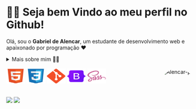 # 👋🏼 Seja bem Vindo ao meu perfil no Github!

 Olá, sou o **Gabriel de Alencar**, um estudante de desenvolvimento web e apaixonado por programação ❤ 
<br>

<details>
  <summary>Mais sobre mim 🧑🏻</summary>
  
- 🚀 Me identifiquei muito com a programação porque gosto de me sentir <br> desafiado
  a aprender cada vez mais
  
- 👨🏻‍💻 Faço curso técnico de desenvolvimento de sistemas em uma das etecs de sp
  
- 💻 Minha paixão é estudar e aprender novos conceitos e tecnologias
  
- 🗓 Estudo programação a 4 meses

</details>

<div style="display: inline_block"><br>
  <img align="center" alt="Alencar-HTML" height="40" width="50" src="https://raw.githubusercontent.com/devicons/devicon/master/icons/html5/html5-original.svg">
  <img align="center" alt="Alencar-CSS" height="40" width="50" src="https://raw.githubusercontent.com/devicons/devicon/master/icons/css3/css3-original.svg">
  <img align="center" alt="Alencar-HTML" height="40" width="50" src="https://raw.githubusercontent.com/devicons/devicon/master/icons/git/git-original.svg">
  <img align="center" alt="Alencar-HTML" height="40" width="50" src="https://raw.githubusercontent.com/devicons/devicon/master/icons/bootstrap/bootstrap-original.svg">
  <img align="center" alt="Alencar-HTML" height="40" width="50" src="https://raw.githubusercontent.com/devicons/devicon/master/icons/sass/sass-original.svg">
   <img align="right" alt="Alencar-pic" height="450" style="border-radius:50px;" src="https://user-images.githubusercontent.com/127636935/236653090-5e97ee34-9ebf-47ff-9345-9f6fa6b6c716.jpg">
</div>

<br>
<br>

<div >
 <img align="center" height="150rem"  src="https://github-readme-stats.vercel.app/api/top-langs/?username=gabrielalencs&langs_count=5&theme=midnight-purple">
 
 
 <img align="center" height="150rem"   src="https://github-readme-stats.vercel.app/api/?username=gabrielalencs&count_private=true&theme=midnight-purple&showicons=true">
</div>
